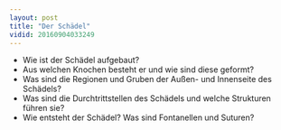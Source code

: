 ```yaml
---
layout: post
title: "Der Schädel"
vidid: 20160904033249
---
```

- Wie ist der Schädel aufgebaut?
- Aus welchen Knochen besteht er und wie sind diese geformt?
- Was sind die Regionen und Gruben der Außen- und Innenseite des Schädels?
- Was sind die Durchtrittstellen des Schädels und welche Strukturen führen sie?
- Wie entsteht der Schädel? Was sind Fontanellen und Suturen?

